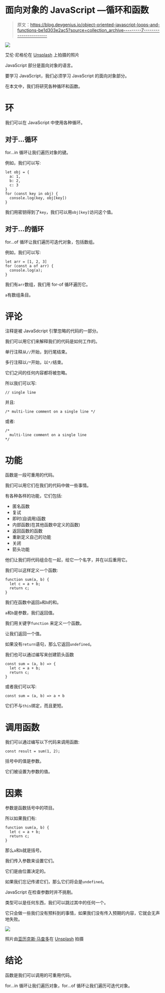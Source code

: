# 面向对象的 JavaScript —循环和函数

> 原文：<https://blog.devgenius.io/object-oriented-javascript-loops-and-functions-be1d303e2ac5?source=collection_archive---------7----------------------->

![](img/4b6391365bb306e06701578967fd5565.png)

艾伦·尼格伦在 [Unsplash](https://unsplash.com?utm_source=medium&utm_medium=referral) 上拍摄的照片

JavaScript 部分是面向对象的语言。

要学习 JavaScript，我们必须学习 JavaScript 的面向对象部分。

在本文中，我们将研究各种循环和函数。

# 环

我们可以在 JavaScript 中使用各种循环。

## 对于…循环

for…in 循环让我们遍历对象的键。

例如，我们可以写:

```
let obj = {
  a: 1,
  b: 2,
  c: 3
}
for (const key in obj) {
  console.log(key, obj[key])
}
```

我们用密钥得到了`key`，我们可以用`obj[key]`访问这个值。

## 对于…的循环

for…of 循环让我们遍历可迭代对象，包括数组。

例如，我们可以写:

```
let arr = [1, 2, 3]
for (const a of arr) {
  console.log(a);
}
```

我们有`arr`数组，我们用 for-of 循环遍历它。

`a`有数组条目。

# 评论

注释是被 JavaSdcript 引擎忽略的代码的一部分。

我们可以用它们来解释我们的代码是如何工作的。

单行注释从`//`开始，到行尾结束。

多行注释以`/*`开始，以`*/`结束。

它们之间的任何内容都将被忽略。

所以我们可以写:

```
// single line
```

并且:

```
/* multi-line comment on a single line */
```

或者:

```
/* 
  multi-line comment on a single line 
*/
```

# 功能

函数是一段可重用的代码。

我们可以用它们在我们的代码中做一些事情。

有各种各样的功能，它们包括:

*   匿名函数
*   复试
*   即时(自调用)函数
*   内部函数(在其他函数中定义的函数)
*   返回函数的函数
*   重新定义自己的功能
*   关闭
*   箭头功能

他们让我们将代码组合在一起，给它一个名字，并在以后重用它。

我们可以这样定义一个函数:

```
function sum(a, b) {
  let c = a + b;
  return c;
}
```

我们在函数中返回`a`和`b`的和。

`a`和`b`是参数，我们返回值。

我们用关键字`function` 来定义一个函数。

让我们返回一个值。

如果没有`return`语句，那么它返回`undefined`。

我们也可以通过编写来创建箭头函数

```
const sum = (a, b) => {
  let c = a + b;
  return c;
}
```

或者我们可以写:

```
const sum = (a, b) => a + b
```

它们不与`this`绑定，而且更短。

# 调用函数

我们可以通过编写以下代码来调用函数:

```
const result = sum(1, 2);
```

括号中的值是参数。

它们被设置为参数的值。

# 因素

参数是函数括号中的项目。

所以如果我们有:

```
function sum(a, b) {
  let c = a + b;
  return c;
}
```

那么`a`和`b`就是括号。

我们传入参数来设置它们。

它们是由位置决定的。

如果我们忘记传递它们，那么它们将会是`undefined`。

JavaScript 在检查参数时并不挑剔。

类型可以是任何东西，我们可以跳过其中的任何一个。

它只会做一些我们没有预料到的事情，如果我们没有传入预期的内容，它就会无声地失败。

![](img/3ec544c322be8ef81349f71c3b7f7d02.png)

照片由[亚历克斯·马查多](https://unsplash.com/@alexmachado?utm_source=medium&utm_medium=referral)在 [Unsplash](https://unsplash.com?utm_source=medium&utm_medium=referral) 拍摄

# 结论

函数是我们可以调用的可重用代码。

for…in 循环让我们遍历对象，for…of 循环让我们遍历可迭代对象。